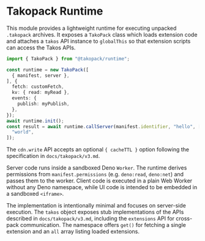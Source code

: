 # Takopack Runtime

This module provides a lightweight runtime for executing unpacked `.takopack`
archives. It exposes a `TakoPack` class which loads extension code and attaches
a `takos` API instance to `globalThis` so that extension scripts can access the
Takos APIs.

```ts
import { TakoPack } from "@takopack/runtime";

const runtime = new TakoPack([
  { manifest, server },
], {
  fetch: customFetch,
  kv: { read: myRead },
  events: {
    publish: myPublish,
  },
});
await runtime.init();
const result = await runtime.callServer(manifest.identifier, "hello", [
  "world",
]);
```

The `cdn.write` API accepts an optional `{ cacheTTL }` option following the
specification in `docs/takopack/v3.md`.


Server code runs inside a sandboxed Deno `Worker`. The runtime derives
permissions from `manifest.permissions` (e.g. `deno:read`, `deno:net`) and
passes them to the worker. Client code is executed in a plain Web Worker without
any Deno namespace, while UI code is intended to be embedded in a sandboxed
`<iframe>`.


The implementation is intentionally minimal and focuses on server-side
execution. The `takos` object exposes stub implementations of the APIs described
in `docs/takopack/v3.md`, including the `extensions` API for cross-pack
communication. The namespace offers `get()` for fetching a single extension and
an `all` array listing loaded extensions.
